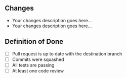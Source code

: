 ## Changes
- Your changes description goes here...
- Your changes description goes here...

## Definition of Done
- [ ] Pull request is up to date with the destination branch
- [ ] Commits were squashed
- [ ] All tests are passing
- [ ] At least one code review